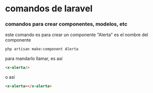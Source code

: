 # comandos de laravel
### comandos para crear componentes, modelos, etc

este comando es para crear un componente
"Alerta" es el nombre del componente
```bash
php artisan make:component Alerta
```

para mandarlo llamar, es así

```html
<x-alerta/>
```

o así

```html
<x-alerta></x-alerta>
```
